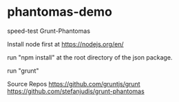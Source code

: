 # phantomas-demo
speed-test
Grunt-Phantomas

Install node first at https://nodejs.org/en/

run "npm install" at the root directory of the json package.

run "grunt"

Source Repos
https://github.com/gruntjs/grunt
https://github.com/stefanjudis/grunt-phantomas
